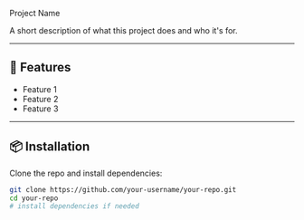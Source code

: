 Project Name

A short description of what this project does and who it's for.

---

## 🚀 Features
- Feature 1
- Feature 2
- Feature 3

---

## 📦 Installation

Clone the repo and install dependencies:

```bash
git clone https://github.com/your-username/your-repo.git
cd your-repo
# install dependencies if needed
